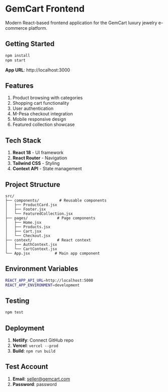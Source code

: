 # GemCart Frontend

Modern React-based frontend application for the GemCart luxury jewelry e-commerce platform.

## Getting Started

```bash
npm install
npm start
```

**App URL**: http://localhost:3000

## Features
1. Product browsing with categories
2. Shopping cart functionality
3. User authentication
4. M-Pesa checkout integration
5. Mobile responsive design
6. Featured collection showcase

## Tech Stack
1. **React 18** - UI framework
2. **React Router** - Navigation
3. **Tailwind CSS** - Styling
4. **Context API** - State management

## Project Structure
```
src/
├── components/         # Reusable components
│   ├── ProductCard.jsx
│   ├── Footer.jsx
│   └── FeaturedCollection.jsx
├── pages/             # Page components
│   ├── Home.jsx
│   ├── Products.jsx
│   ├── Cart.jsx
│   └── Checkout.jsx
├── context/           # React context
│   ├── AuthContext.jsx
│   └── CartContext.jsx
└── App.jsx           # Main app component
```

## Environment Variables
```bash
REACT_APP_API_URL=http://localhost:5000
REACT_APP_ENVIRONMENT=development
```

## Testing
```bash
npm test
```

## Deployment
1. **Netlify**: Connect GitHub repo
2. **Vercel**: `vercel --prod`
3. **Build**: `npm run build`


## Test Account
1. **Email**: seller@gemcart.com
2. **Password**: password